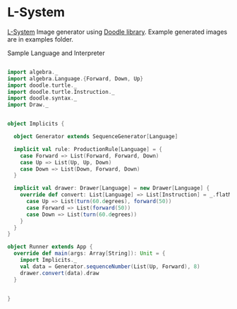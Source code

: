 # L-System


[L-System](https://en.wikipedia.org/wiki/L-system)
Image generator using [Doodle library](https://github.com/creativescala/doodle).
Example generated images are in examples folder.

Sample Language and Interpreter

```scala

import algebra._
import algebra.Language.{Forward, Down, Up}
import doodle.turtle._
import doodle.turtle.Instruction._
import doodle.syntax._
import Draw._


object Implicits {

  object Generator extends SequenceGenerator[Language]

  implicit val rule: ProductionRule[Language] = {
    case Forward => List(Forward, Forward, Down)
    case Up => List(Up, Up, Down)
    case Down => List(Down, Forward, Down)
  }

  implicit val drawer: Drawer[Language] = new Drawer[Language] {
    override def convert: List[Language] => List[Instruction] = _.flatMap {
      case Up => List(turn(60.degrees), forward(50))
      case Forward => List(forward(50))
      case Down => List(turn(60.degrees))
    }
  }
}

object Runner extends App {
  override def main(args: Array[String]): Unit = {
    import Implicits._
    val data = Generator.sequenceNumber(List(Up, Forward), 8)
    drawer.convert(data).draw
  }


}

``` 

[L-System]: https://en.wikipedia.org/wiki/L-system


